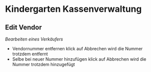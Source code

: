 # Kindergarten Kassenverwaltung

## Edit Vendor
*Bearbeiten eines Verkäufers*
- Vendornummer entfernen klick auf Abbrechen wird die Nummer trotzdem entfernt
- Selbe bei neuer Nummer hinzufügen klick auf Abbrechen wird die Nummer trotzdem hinzugefügt
